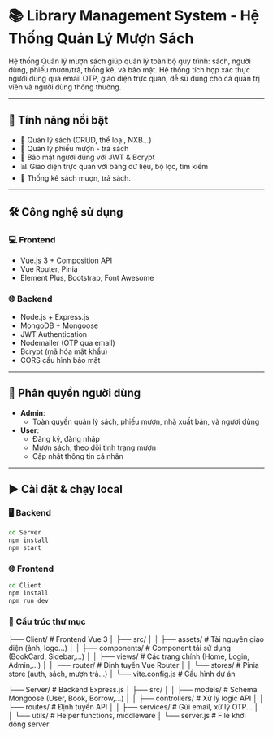 # 📚 Library Management System - Hệ Thống Quản Lý Mượn Sách

Hệ thống Quản lý mượn sách giúp quản lý toàn bộ quy trình: sách, người dùng, phiếu mượn/trả, thống kê, và bảo mật. Hệ thống tích hợp xác thực người dùng qua email OTP, giao diện trực quan, dễ sử dụng cho cả quản trị viên và người dùng thông thường.

---

## 🚀 Tính năng nổi bật

- 📖 Quản lý sách (CRUD, thể loại, NXB...)
- 📄 Quản lý phiếu mượn - trả sách
- 🔐 Bảo mật người dùng với JWT & Bcrypt
- 📊 Giao diện trực quan với bảng dữ liệu, bộ lọc, tìm kiếm
- 📆 Thống kê sách mượn, trả sách.

---

## 🛠️ Công nghệ sử dụng

### 💻 Frontend

- Vue.js 3 + Composition API
- Vue Router, Pinia
- Element Plus, Bootstrap, Font Awesome

### 🌐 Backend

- Node.js + Express.js
- MongoDB + Mongoose
- JWT Authentication
- Nodemailer (OTP qua email)
- Bcrypt (mã hóa mật khẩu)
- CORS cấu hình bảo mật

---

## 🔐 Phân quyền người dùng

- **Admin**:
  - Toàn quyền quản lý sách, phiếu mượn, nhà xuất bản, và người dùng
- **User**:
  - Đăng ký, đăng nhập
  - Mượn sách, theo dõi tình trạng mượn
  - Cập nhật thông tin cá nhân

---

## ▶️ Cài đặt & chạy local

### 🖥 Backend

```bash
cd Server
npm install
npm start
```

### 🌐 Frontend

```bash
cd Client
npm install
npm run dev
```

### 📁 Cấu trúc thư mục

├── Client/ # Frontend Vue 3
│ ├── src/
│ │ ├── assets/ # Tài nguyên giao diện (ảnh, logo...)
│ │ ├── components/ # Component tái sử dụng (BookCard, Sidebar,...)
│ │ ├── views/ # Các trang chính (Home, Login, Admin,...)
│ │ ├── router/ # Định tuyến Vue Router
│ │ └── stores/ # Pinia store (auth, sách, mượn trả...)
│ └── vite.config.js # Cấu hình dự án

├── Server/ # Backend Express.js
│ ├── src/
│ │ ├── models/ # Schema Mongoose (User, Book, Borrow,...)
│ │ ├── controllers/ # Xử lý logic API
│ │ ├── routes/ # Định tuyến API
│ │ ├── services/ # Gửi email, xử lý OTP...
│ │ └── utils/ # Helper functions, middleware
│ └── server.js # File khởi động server
